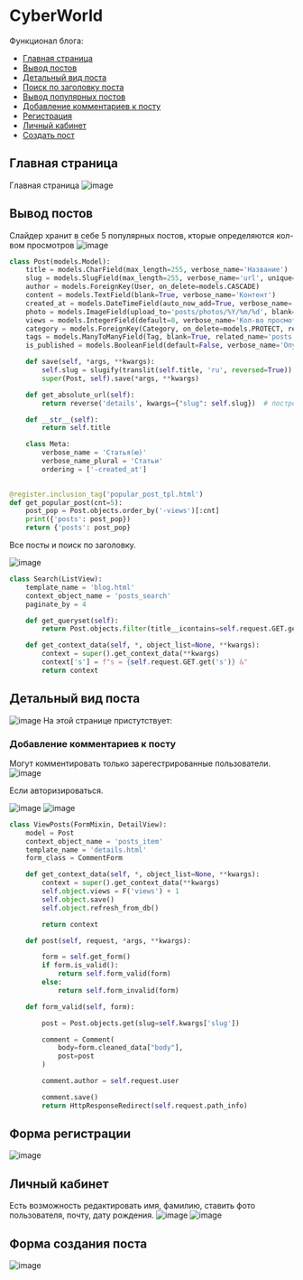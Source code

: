 # CyberWorld

Функционал блога: 

- [Главная страница](#index) 
- [Вывод постов](#category)
- [Детальный вид поста](#details)
- [Поиск по заголовку поста](#title)
- [Вывод популярных постов](#popular)
- [Добавление комментариев к посту](#comments)
- [Регистрация](#reg)
- [Личный кабинет](#cab)
- [Создать пост](#createpost)


## <a name="index">Главная страница</a>
Главная страница
![image](https://user-images.githubusercontent.com/11966417/200554151-272bb895-31f0-46a0-9a69-75a529f20877.png)



## <a name="category">Вывод постов</a> 
Слайдер хранит в себе <a name="popular">5 популярных постов,</a>  кторые определяются кол-вом просмотров 
![image](https://user-images.githubusercontent.com/11966417/200554736-586d677c-3232-44e6-bd77-67b6d52bc449.png)

```python 
class Post(models.Model):
    title = models.CharField(max_length=255, verbose_name='Название')
    slug = models.SlugField(max_length=255, verbose_name='url', unique=True)
    author = models.ForeignKey(User, on_delete=models.CASCADE)
    content = models.TextField(blank=True, verbose_name='Контент')
    created_at = models.DateTimeField(auto_now_add=True, verbose_name='Опубликовано')
    photo = models.ImageField(upload_to='posts/photos/%Y/%m/%d', blank=True, verbose_name='Фото')
    views = models.IntegerField(default=0, verbose_name='Кол-во просмотров')
    category = models.ForeignKey(Category, on_delete=models.PROTECT, related_name='posts', verbose_name='Категория')
    tags = models.ManyToManyField(Tag, blank=True, related_name='posts', verbose_name='Тег')
    is_published = models.BooleanField(default=False, verbose_name='Опубликовано')

    def save(self, *args, **kwargs):
        self.slug = slugify(translit(self.title, 'ru', reversed=True))
        super(Post, self).save(*args, **kwargs)

    def get_absolute_url(self):
        return reverse('details', kwargs={"slug": self.slug})  # построение ссылки

    def __str__(self):
        return self.title

    class Meta:
        verbose_name = 'Статья(ю)'
        verbose_name_plural = 'Статьи'
        ordering = ['-created_at']
        
```



```python
@register.inclusion_tag('popular_post_tpl.html')
def get_popular_post(cnt=5):
    post_pop = Post.objects.order_by('-views')[:cnt]
    print({'posts': post_pop})
    return {'posts': post_pop}

```

Все посты и <a name="title">поиск по заголовку. </a> 

![image](https://user-images.githubusercontent.com/11966417/200555275-1a7021dc-fce8-466e-9ba8-ddaa9252781f.png)

```python
class Search(ListView):
    template_name = 'blog.html'
    context_object_name = 'posts_search'
    paginate_by = 4

    def get_queryset(self):
        return Post.objects.filter(title__icontains=self.request.GET.get('s'))

    def get_context_data(self, *, object_list=None, **kwargs):
        context = super().get_context_data(**kwargs)
        context['s'] = f"s = {self.request.GET.get('s')} &"
        return context

```
## <a name="details">Детальный вид поста</a>
![image](https://user-images.githubusercontent.com/11966417/200555406-9e08383f-1d73-41bd-aa0d-bc94178495de.png)
На этой странице пристутствует: 

### <a name="comments">Добавление комментариев к посту</a> 
Могут комментировать только зарегестрированные пользователи.
![image](https://user-images.githubusercontent.com/11966417/200555512-ed992ce0-cf25-46ec-96a7-671abc8b31aa.png)

Если авторизироваться. 

![image](https://user-images.githubusercontent.com/11966417/200555725-9b5322d6-c525-491c-b597-6d9798895f37.png)
![image](https://user-images.githubusercontent.com/11966417/200555785-fc4ce6be-e080-4b45-980e-c21d9fac3272.png)

```python
class ViewPosts(FormMixin, DetailView):
    model = Post
    context_object_name = 'posts_item'
    template_name = 'details.html'
    form_class = CommentForm

    def get_context_data(self, *, object_list=None, **kwargs):
        context = super().get_context_data(**kwargs)
        self.object.views = F('views') + 1
        self.object.save()
        self.object.refresh_from_db()

        return context

    def post(self, request, *args, **kwargs):

        form = self.get_form()
        if form.is_valid():
            return self.form_valid(form)
        else:
            return self.form_invalid(form)

    def form_valid(self, form):

        post = Post.objects.get(slug=self.kwargs['slug'])

        comment = Comment(
            body=form.cleaned_data["body"],
            post=post
        )

        comment.author = self.request.user

        comment.save()
        return HttpResponseRedirect(self.request.path_info)
```

## <a name="reg">Форма регистрации</a>

![image](https://user-images.githubusercontent.com/11966417/200556381-e225348f-c5b7-4bdc-9208-d338d49bc539.png)
## <a name="cab">Личный кабинет</a>
Есть возможность редактировать имя, фамилию, ставить фото пользователя, почту, дату рождения.
![image](https://user-images.githubusercontent.com/11966417/200556446-a8bb7c5c-6b27-48ad-9362-61c9cafe8424.png)
![image](https://user-images.githubusercontent.com/11966417/200557788-23250821-767e-45ed-9c47-5ba0418d0cc1.png)


## <a name="createpost">Форма создания поста</a>
![image](https://user-images.githubusercontent.com/11966417/200557067-438ef559-736b-443b-b2aa-762cc9eb58e3.png)


